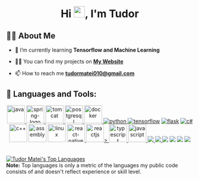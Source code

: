 <h1 align="center">Hi <img src="https://raw.githubusercontent.com/MartinHeinz/MartinHeinz/master/wave.gif" width="30px">, I'm Tudor</h1>

## 🙋‍♂️ About Me

- 🌱 I’m currently learning **Tensorflow and Machine Learning**

- 👨‍💻 You can find my projects on **[My Website](https://tudormatei.ro/)**

- 📫 How to reach me **tudormatei010@gmail.com**

## 🚀 Languages and Tools:

<div align="center"> 
<!--     Backend -->
    <a href="https://www.java.com" target="_blank"> <img width="48" height="48" src="https://img.icons8.com/color/48/java-coffee-cup-logo--v1.png" alt="java"/> </a>
    <a href="https://spring.io/projects/spring-boot" target="_blank"> <img width="48" height="48" src="https://img.icons8.com/color/48/spring-logo.png" alt="spring-logo"/> </a>
    <a href="https://tomcat.apache.org/" target="_blank"> <img width="48" height="48" src="https://img.icons8.com/color/48/tomcat.png" alt="tomcat"/> </a>
    <a href="https://www.postgresql.org/" target="_blank"> <img width="48" height="48" src="https://img.icons8.com/color/48/postgreesql.png" alt="postgresql"/> </a>
    <a href="https://www.docker.com/" target="_blank"> <img width="48" height="48" src="https://img.icons8.com/fluency/48/docker.png" alt="docker"/> </a>
    <a href="https://www.python.org" target="_blank"> <img src="https://img.icons8.com/color/48/000000/python.png" alt="python"/> </a>
    <a href="https://www.tensorflow.org/" target="_blank"> <img src="https://img.icons8.com/color/48/000000/tensorflow.png" alt="tensorflow"/></a>
    <a href="https://flask.palletsprojects.com/en/2.0.x/" target="_blank"> <img src="https://img.icons8.com/ios-filled/48/000000/flask.png" alt="flask"/></a>
    <a href="https://docs.microsoft.com/en-us/dotnet/csharp/" target="_blank"> <img src="https://img.icons8.com/color/48/000000/c-sharp-logo.png" alt="c#"/></a>
    <a href="https://en.wikipedia.org/wiki/C%2B%2B" target="_blank"> <img width="48" height="48" src="https://img.icons8.com/color/48/c-plus-plus-logo.png" alt="c++"/></a>
    <a href="https://en.wikipedia.org/wiki/Assembly_language" target="_blank"> <img width="48" height="48" src="https://img.icons8.com/color/48/assembly.png" alt="assembly"/></a>
    <a href="https://www.linux.org/" target="_blank"> <img width="48" height="48" src="https://img.icons8.com/color/48/linux--v1.png" alt="linux"/></a>
    <a href="https://reactnative.dev/" target="_blank"> <img width="48" height="48" src="https://img.icons8.com/nolan/64/react-native.png" alt="react-native"/> </a>
    <a href="https://react.dev/" target="_blank"> <img width="48" height="48" src="https://img.icons8.com/color/48/react-native.png" alt="reactjs"/>> </a>
    <a href="https://www.typescriptlang.org/" target="_blank"> <img width="48" height="48" src="https://img.icons8.com/color/48/typescript.png" alt="typescript"/> </a>
    <a href="https://www.javascript.com/" target="_blank"> <img width="48" height="48" src="https://img.icons8.com/color/48/javascript--v1.png" alt="javascript"/> </a>
    <a href="https://www.w3.org/html/" target="_blank"> <img src="https://img.icons8.com/color/48/000000/html-5.png"/> </a> 
    <a href="https://www.w3schools.com/css/" target="_blank"> <img src="https://img.icons8.com/color/48/000000/css3.png"/> </a>
    <a href="https://unity.com/" target="_blank"> <img src="https://img.icons8.com/fluency/48/000000/unity.png"/></a>
    <a href="https://www.blender.org/" target="_blank"> <img src="https://img.icons8.com/color/48/000000/blender-3d.png"/></a>
    <a href="https://www.office.com/" target="_blank"> <img src="https://img.icons8.com/color/48/000000/microsoft-office-2019.png"/></a>
    <a href="https://git-scm.com/" target="_blank"> <img src="https://img.icons8.com/color/48/000000/git.png"/></a>
</div>
<br/>



  <br/>
  <a href="https://github.com/tudormatei?tab=repositories"><img alt="Tudor Matei's Top Languages" src="https://github-readme-stats.vercel.app/api/top-langs/?username=tudormatei&langs_count=8&count_private=true&layout=compact&theme=react&hide_border=true&bg_color=0D1117" /></a>
  <br/>
  <b>Note:</b> Top languages is only a metric of the languages my public code consists of and doesn't reflect experience or skill level.


<br/>
<br/>
